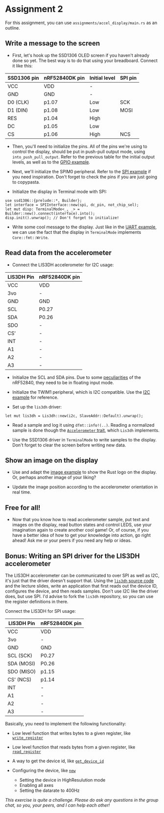 <div class="read">

# Assignment 2
For this assignment, you can use `assignments/accel_display/main.rs` as an outline.

## Write a message to the screen
- First, let's hook up the SSD1306 OLED screen if you haven't already done so yet. The best way is to do that using your breadboard. Connect it like this:

| SSD1306 pin | nRF52840DK pin | Initial level | SPI pin |
| ----------- | -------------- | ------------- | ------- |
| VCC         | VDD            | -             |         |
| GND         | GND            | -             |         |
| D0 (CLK)    | p1.07          | Low           | SCK     |
| D1 (DIN)    | p1.08          | Low           | MOSI    |
| RES         | p1.04          | High          |         |
| DC          | p1.05          | Low           |         |
| CS          | p1.06          | High          | NCS     |

- Then, you'll need to initialize the pins. All of the pins we're using to control the display, should be put in push-pull output mode, using `into_push_pull_output`. Refer to the previous table for the initial output levels, as well as to the [GPIO example](./2_gpio/1_gpio_configuration.md).

- Next, we'll initialize the SPIM0 peripheral. Refer to the [SPI example](./6_spi/3_example.md) if you need inspiration. Don't forget to check the pins if you are just going to copypasta.

- Initialize the display in Terminal mode with SPI:
```rust,noplaypen
use ssd1306::{prelude::*, Builder};
let interface = SPIInterface::new(spi, dc_pin, not_chip_sel);
let mut disp: TerminalMode<_, _> = Builder::new().connect(interface).into();
disp.init().unwrap(); // Don't forget to initialize!
```

- Write some cool message to the display. Just like in the [UART example](./4_uart/3_example.md), we can use the fact that the display in `TerminalMode` implements `Core::fmt::Write`.

## Read data from the accelerometer

- Connect the LIS3DH accelerometer for I2C usage:

| LIS3DH Pin | nRF52840DK pin |
|------------|----------------|
| VCC        | VDD            |
| 3vo        | -              |
| GND        | GND            |
| SCL        | P0.27          |
| SDA        | P0.26          |
| SDO        | -              |
| CS'        | -              |
| INT        | -              |
| A1         | -              |
| A2         | -              |
| A3         | -              |

- Initialize the SCL and SDA pins. Due to some [peculiarities](https://github.com/nrf-rs/nrf-hal/blob/master/nrf-hal-common/src/twim.rs#L45) of the nRF52840, they need to be in floating input mode.

- Initialize the TWIM1 peripheral, which is I2C compatible. Use the [I2C example](./5_i2c/2_example.md) for reference.

- Set up the `lis3dh` driver:
```rust,noplaypen
let mut lis3dh = Lis3dh::new(i2c, SlaveAddr::Default).unwrap();
```

- Read a sample and log it using `dfmt::info!(..)`. Reading a normalized sample is done though the [`Accelerometer` trait](https://docs.rs/accelerometer/0.12.0/accelerometer/trait.Accelerometer.html), which `Lis3dh` implements.

- Use the SSD1306 driver in `TerminalMode` to write samples to the display. Don't forget to clear the screen before writing new data.

## Show an image on the display
- Use and adapt the [image example](https://github.com/jamwaffles/ssd1306/blob/master/examples/image_i2c.rs) to show the Rust logo on the display. Or, perhaps another image of your liking?

- Update the image position according to the accelerometer orientation in real time.

## Free for all!
- Now that you know how to read accelerometer sample, put text and images on the display, read button states and control LEDS, use your imagination again to create another cool game! Or, of course, if you have a better idea of how to get your knowledge into action, go right ahead! Ask me or your peers if you need any help or ideas.

## Bonus: Writing an SPI driver for the LIS3DH accelerometer


The LIS3DH accelerometer can be communicated to over SPI as well as I2C, it's just that the driver doesn't support that. Using the [`lis3dh` source code](https://github.com/BenBergman/lis3dh-rs) and the lecture slides, write an application that first reads out the device ID, configures the device, and then reads samples. Don't use I2C like the driver does, but use SPI. I'd advise to fork the `lis3dh` repository, so you can use the register definitions in there.

Connect the LIS3DH for SPI usage:

| LIS3DH Pin | nRF52840DK pin |
|------------|----------------|
| VCC        | VDD            |
| 3vo        | -              |
| GND        | GND            |
| SCL (SCK)  | P0.27          |
| SDA (MOSI) | P0.26          |
| SDO (MISO) | p1.15          |
| CS' (NCS)  | p1.14          |
| INT        | -              |
| A1         | -              |
| A2         | -              |
| A3         | -              |

Basically, you need to implement the following functionality:
- Low level function that writes bytes to a given register, like [`write_register`](https://github.com/BenBergman/lis3dh-rs/blob/46c74382d8f87da5a234d932f67d5b2a0166b8b3/src/lib.rs#L305)

- Low level function that reads bytes from a given register, like [`read_register`](https://github.com/BenBergman/lis3dh-rs/blob/46c74382d8f87da5a234d932f67d5b2a0166b8b3/src/lib.rs#L316)

- A way to get the device id, like [`get_device_id`](https://github.com/BenBergman/lis3dh-rs/blob/46c74382d8f87da5a234d932f67d5b2a0166b8b3/src/lib.rs#L91)

- Configuring the device, like [`new`](https://github.com/BenBergman/lis3dh-rs/blob/46c74382d8f87da5a234d932f67d5b2a0166b8b3/src/lib.rs#L65)
    - Setting the device in HighResulution mode
    - Enabling all axes
    - Setting the datarate to 400Hz

*This exercise is quite a challenge. Please do ask any questions in the group chat, so you, your peers, and I can help each other!*

</div>